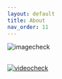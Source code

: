 ```yaml
---
layout: default
title: About
nav_order: 11
---
```

![imagecheck](https://images.pexels.com/photos/6431180/pexels-photo-6431180.jpeg)<br><br>


[![videocheck](https://tse1.mm.bing.net/th?id=OIP.DYaFSIhPkjBgt-ROqmt6OgAAAA&pid=Api&P=0&h=180)](https://youtu.be/k1RI5locZE4)
